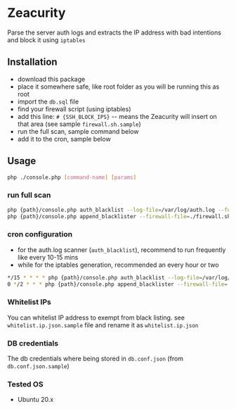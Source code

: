 # Zeacurity
Parse the server auth logs and extracts the IP address with bad intentions and block it using `iptables`

## Installation
- download this package
- place it somewhere safe, like root folder as you will be running this as root
- import the `db.sql` file
- find your firewall script (using iptables)
- add this line: `# {SSH_BLOCK_IPS}` -- means the Zeacurity will insert on that area (see sample `firewall.sh.sample`)
- run the full scan, sample command below
- add it to the cron, sample below

## Usage
```bash
php ./console.php [command-name] [params]
```

### run full scan
```bash
php {path}/console.php auth_blacklist --log-file=/var/log/auth.log --full-scan=y
php {path}/console.php append_blacklister --firewall-file=./firewall.sh
```

### cron configuration
- for the auth.log scanner (`auth_blacklist`), recommend to run frequently like every 10-15 mins
- while for the iptables generation, recommended an every hour or two

```bash
*/15 * * * * php {path}/console.php auth_blacklist --log-file=/var/log/auth.log --lines=1500 > /dev/null 2>&1
0 */2 * * * php {path}/console.php append_blacklister --firewall-file=./firewall.sh > /dev/null 2>&1
```

### Whitelist IPs
You can whitelist IP address to exempt from black listing. see `whitelist.ip.json.sample` file and rename it as `whitelist.ip.json`

### DB credentials
The db credentials where being stored in `db.conf.json` (from `db.conf.json.sample`)

### Tested OS
- Ubuntu 20.x